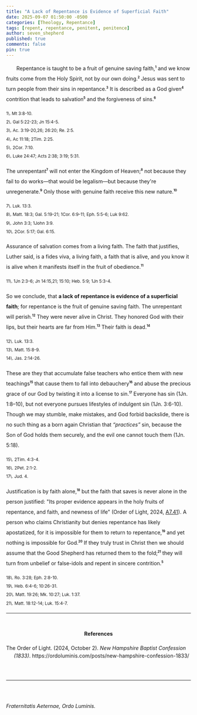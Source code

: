 ```yaml
---
title: "A Lack of Repentance is Evidence of Superficial Faith"
date: 2025-09-07 01:50:00 -0500
categories: [Theology, Repentance]
tags: [repent, repentance, penitent, penitence]
author: seven_shepherd
published: true
comments: false
pin: true
---
```


<style>
/* in your main CSS (e.g. assets/css/style.css) */
.references {
  padding: 0;
  margin: 0;
}

.references li {
  list-style: none;
  margin-bottom: 1em;           /* space between entries */
  padding-left: 1.5em;          /* amount of hanging indent */
  text-indent: -1.5em;          /* pulls first line back */
  line-height: 1.5;             /* nicer readability */
}

p.titles {
  text-align:center;
  margin-top: 0;
  margin-bottom: 0;
}

body {
  line-height: 2;
}

sup {
  font-size: 0.6em;
  font-weight: bold;
}
</style>


<p style="text-indent:2em;">
Repentance is taught to be a fruit of genuine saving faith,<sup>1</sup> and we know fruits come from the Holy Spirit, not by our own doing.<sup>2</sup> Jesus was sent to turn people from their sins in repentance.<sup>3</sup> It is described as a God given<sup>4</sup> contrition that leads to salvation<sup>5</sup> and the forgiveness of sins.<sup>6</sup></p>

<small>
1\. Mt 3:8-10.<br>
2\. Gal 5:22-23; Jn 15:4-5.<br>
3\. Ac. 3:19-20,26; 26:20; Re. 2:5.<br>
4\. Ac 11:18; 2Tim. 2:25.<br>
5\. 2Cor. 7:10.<br>
6\. Luke 24:47; Acts 2:38; 3:19; 5:31.
</small>

The unrepentant<sup>7</sup> will not enter the Kingdom of Heaven;<sup>8</sup> not because they fail to do works&mdash;that would be legalism&mdash;but because they're unregenerate.<sup>9</sup> Only those with genuine faith receive this new nature.<sup>10</sup>

<small>
7\. Luk. 13:3.<br>
8\. Matt. 18:3; Gal. 5:19-21; 1Cor. 6:9-11; Eph. 5:5-6; Luk 9:62.<br>
9\. John 3:3; 1John 3:9.<br>
10\. 2Cor. 5:17; Gal. 6:15.
</small>

Assurance of salvation comes from a living faith. The faith that justifies, Luther said, is a fides viva, a living faith, a faith that is alive, and you know it is alive when it manifests itself in the fruit of obedience.<sup>11</sup>

<small>
11\. 1Jn 2:3-6; Jn 14:15,21; 15:10; Heb. 5:9; 1Jn 5:3-4.
</small>

So we conclude, that <strong>a lack of repentance is evidence of a superficial faith</strong>; for repentance is the fruit of genuine saving faith. The unrepentant will perish.<sup>12</sup> They were never alive in Christ. They honored God with their lips, but their hearts are far from Him.<sup>13</sup> Their faith is dead.<sup>14</sup>

<small>
12\. Luk. 13:3.<br>
13\. Matt. 15:8-9.<br>
14\. Jas. 2:14-26.
</small>

These are they that accumulate false teachers who entice them with new teachings<sup>15</sup> that cause them to fall into debauchery<sup>16</sup> and abuse the precious grace of our God by twisting it into a license to sin.<sup>17</sup> Everyone has sin (1Jn. 1:8–10), but not everyone pursues lifestyles of indulgent sin (1Jn. 3:6-10). Though we may stumble, make mistakes, and God forbid backslide, there is no such thing as a born again Christian that *&ldquo;practices&rdquo;* sin, because the Son of God holds them securely, and the evil one cannot touch them (1Jn. 5:18).

<small>
15\. 2Tim. 4:3-4.<br>
16\. 2Pet. 2:1-2.<br>
17\. Jud. 4.
</small>

Justification is by faith alone,<sup>18</sup> but the faith that saves is never alone in the person justified: "Its proper evidence appears in the holy fruits of repentance, and faith, and newness of life" (Order of Light, 2024, <a href="https://ordoluminis.com/posts/new-hampshire-confession-1833/#grace-in-regeneration">A7.41</a>). A person who claims Christianity but denies repentance has likely apostatized, for it is impossible for them to return to repentance,<sup>19</sup> and yet nothing is impossible for God.<sup>20</sup> If they truly trust in Christ then we should assume that the Good Shepherd has returned them to the fold;<sup>21</sup> they will turn from unbelief or false-idols and repent in sincere contrition.<sup>5</sup>

<small>
18\. Ro. 3:28; Eph. 2:8-10.<br>
19\. Heb. 6:4-6; 10:26-31.<br>
20\. Matt. 19:26; Mk. 10:27; Luk. 1:37.<br>
21\. Matt. 18:12-14; Luk. 15:4-7.
</small>

<br>
<hr>
<br>

<div style="text-align:center;font-weight:bold;">References</div>

<span></span>

<ul class="references">
<li>The Order of Light. (2024, October 2). <em>New Hampshire Baptist Confession (1833)</em>. https://ordoluminis.com/posts/new-hampshire-confession-1833/</li>
</ul>

<br>
<hr>
<br>

<span style="font-style:italic;">Fraternitatis Aeternae, Ordo Luminis.</span>

<script>
    var refTagger = {
        settings: {
            bibleVersion: 'NLT',
            tooltipStyle: 'dark'
        }
    };

    (function(d, t) {
        var n=d.querySelector('[nonce]');
        refTagger.settings.nonce = n && (n.nonce||n.getAttribute('nonce'));
        var g = d.createElement(t), s = d.getElementsByTagName(t)[0];
        g.src = 'https://api.reftagger.com/v2/RefTagger.js';
        g.nonce = refTagger.settings.nonce;
        s.parentNode.insertBefore(g, s);
    }(document, 'script'));
</script>
